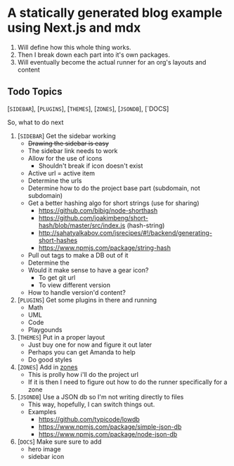 # A statically generated blog example using Next.js and mdx
1. Will define how this whole thing works.
  1. Then I break down each part into it's own packages.
1. Will eventually become the actual runner for an org's layouts and content

## Todo Topics
[`SIDEBAR`], [`PLUGINS`], [`THEMES`], [`ZONES`], [`JSONDB`], [`DOCS]

So, what to do next
1. [`SIDEBAR`] Get the sidebar working
    * ~~Drawing the sidebar is easy~~
    * The sidebar link needs to work
    * Allow for the use of icons
      *  Shouldn't break if icon doesn't exist
    * Active url = active item
    * Determine the urls
    * Determine how to do the project base part (subdomain, not subdomain)
    * Get a better hashing algo for short strings (use for sharing)
        - https://github.com/bibig/node-shorthash
        - https://github.com/joakimbeng/short-hash/blob/master/src/index.js (hash-string)
        - http://sahatyalkabov.com/jsrecipes/#!/backend/generating-short-hashes
        - https://www.npmjs.com/package/string-hash
    * Pull out tags to make a DB out of it
    * Determine the
    * Would it make sense to have a gear icon?
        - To get git url
        - To view different version
    * How to handle version'd content?
1. [`PLUGINS`] Get some plugins in there and running
    * Math
    * UML
    * Code
    * Playgounds
1. [`THEMES`] Put in a proper layout
    * Just buy one for now and figure it out later
    * Perhaps you can get Amanda to help
    * Do good styles
1. [`ZONES`] Add in [zones](https://github.com/vercel/next.js/tree/canary/examples/with-zones)
    * This is prolly how i'll do the project url
    * If it is then I need to figure out how to do the runner specifically for a zone
1. [`JSONDB`] Use a JSON db so I'm not writing directly to files
    * This way, hopefully, I can switch things out.
    * Examples
        * https://github.com/typicode/lowdb
        * https://www.npmjs.com/package/simple-json-db
        * https://www.npmjs.com/package/node-json-db
1. [`DOCS`] Make sure sure to add
    * hero image
    * sidebar icon

